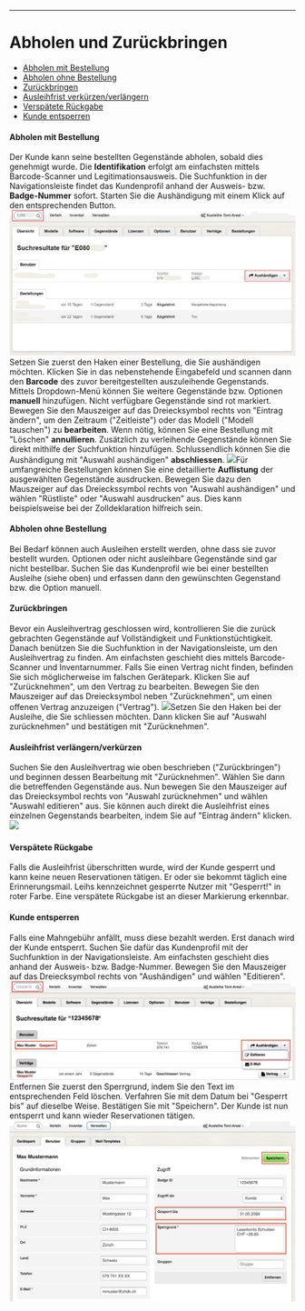 
---

# Abholen und Zurückbringen

* [Abholen mit Bestellung](#abholen-mit-bestellung)
* [Abholen ohne Bestellung](#abholen-ohne-bestellung)
* [Zurückbringen](#zurückbringen)
* [Ausleihfrist verkürzen/verlängern](#ausleihfrist-verlängernverkürzen)
* [Verspätete Rückgabe](#verspätete-rückgabe)
* [Kunde entsperren](#kunde-entsperren)

#### Abholen mit Bestellung

Der Kunde kann seine bestellten Gegenstände abholen, sobald dies genehmigt wurde. Die **Identifikation** erfolgt am einfachsten mittels Barcode-Scanner und Legitimationsausweis. Die Suchfunktion in der Navigationsleiste findet das Kundenprofil anhand der Ausweis- bzw. **Badge-Nummer** sofort. Starten Sie die Aushändigung mit einem Klick auf den entsprechenden Button.![](/assets/Verleih_Kunde_suchen.png)Setzen Sie zuerst den Haken einer Bestellung, die Sie aushändigen möchten. Klicken Sie in das nebenstehende Eingabefeld und  scannen dann den **Barcode** des zuvor bereitgestellten auszuleihende Gegenstands. Mittels Dropdown-Menü  können Sie weitere  Gegenstände bzw. Optionen **manuell** hinzufügen. Nicht verfügbare Gegenstände sind rot markiert. Bewegen Sie den Mauszeiger auf das Dreiecksymbol rechts von "Eintrag ändern", um den Zeitraum \("Zeitleiste"\) oder das Modell \("Modell tauschen"\) zu **bearbeiten**. Wenn nötig, können Sie eine Bestellung mit "Löschen" **annullieren**. Zusätzlich zu verleihende Gegenstände können Sie direkt mithilfe der Suchfunktion hinzufügen. Schlussendlich können Sie die Aushändigung mit "Auswahl aushändigen" **abschliessen**. ![](/assets/Verleih_Aushändigen.png)Für umfangreiche Bestellungen können Sie eine detaillierte **Auflistung** der ausgewählten Gegenstände ausdrucken. Bewegen Sie dazu den Mauszeiger auf das Dreieckssymbol rechts von "Auswahl aushändigen" und wählen "Rüstliste" oder "Auswahl ausdrucken" aus. Dies kann beispielsweise bei der Zolldeklaration hilfreich sein.

#### Abholen ohne Bestellung

Bei Bedarf können auch Ausleihen erstellt werden, ohne dass sie zuvor bestellt wurden. Optionen oder nicht ausleihbare Gegenstände sind gar nicht bestellbar. Suchen Sie das Kundenprofil wie bei einer bestellten Ausleihe \(siehe oben\) und erfassen dann den gewünschten Gegenstand bzw. die Option manuell.

#### Zurückbringen

Bevor ein Ausleihvertrag geschlossen wird, kontrollieren Sie die zurück gebrachten Gegenstände auf Vollständigkeit und Funktionstüchtigkeit. Danach benützen Sie die Suchfunktion in der Navigationsleiste, um den Ausleihvertrag zu finden. Am einfachsten geschieht dies mittels Barcode-Scanner und Inventarnummer. Falls Sie einen Vertrag nicht finden, befinden Sie sich möglicherweise im falschen Gerätepark. Klicken Sie auf "Zurücknehmen", um den Vertrag zu bearbeiten. Bewegen Sie den Mauszeiger auf das Dreiecksymbol neben "Zurücknehmen", um einen offenen Vertrag anzuzeigen \("Vertrag"\). ![](/assets/Verleih_Rücknahme_Suche.png)Setzen Sie den Haken bei der Ausleihe, die Sie schliessen möchten. Dann klicken Sie auf "Auswahl zurücknehmen" und bestätigen mit "Zurücknehmen".

#### Ausleihfrist verlängern/verkürzen

Suchen Sie den Ausleihvertrag wie oben beschrieben \("Zurückbringen"\) und beginnen dessen Bearbeitung mit "Zurücknehmen". Wählen Sie dann die betreffenden Gegenstände aus. Nun bewegen Sie den Mauszeiger auf das Dreiecksymbol rechts von "Auswahl zurücknehmen" und wählen "Auswahl editieren" aus. Sie können auch direkt die Ausleihfrist eines einzelnen Gegenstands bearbeiten, indem Sie auf "Eintrag ändern" klicken.![](/assets/Verleih_Auswahl_zurücknehmen.png)

#### Verspätete Rückgabe

Falls die Ausleihfrist überschritten wurde, wird der Kunde gesperrt und kann keine neuen Reservationen tätigen. Er oder sie bekommt täglich eine Erinnerungsmail. Leihs kennzeichnet gesperrte Nutzer mit "Gesperrt!" in roter Farbe. Eine verspätete Rückgabe ist an dieser Markierung erkennbar.

#### Kunde entsperren

Falls eine Mahngebühr anfällt, muss diese bezahlt werden. Erst danach wird der Kunde entsperrt. Suchen Sie dafür das Kundenprofil mit der Suchfunktion in der Navigationsleiste. Am einfachsten geschieht dies anhand der Ausweis- bzw. Badge-Nummer. Bewegen Sie den Mauszeiger auf das Dreiecksymbol rechts von "Aushändigen" und wählen "Editieren".![](/assets/Verwalten_geperrter_Kunde_suchen.png)Entfernen Sie zuerst den Sperrgrund, indem Sie den Text im entsprechenden Feld löschen. Verfahren Sie mit dem Datum bei "Gesperrt bis" auf dieselbe Weise. Bestätigen Sie mit "Speichern". Der Kunde ist nun entsperrt und kann wieder Reservationen tätigen.![](/assets/Verwalten_Kunde_entsperren.png)

